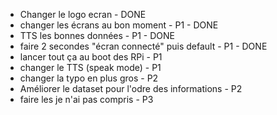 - Changer le logo ecran - DONE
- changer les écrans au bon moment - P1 - DONE
- TTS les bonnes données - P1 - DONE
- faire 2 secondes "écran connecté" puis default - P1 - DONE
- lancer tout ça au boot des RPi - P1
- changer le TTS (speak mode) - P1
- changer la typo en plus gros - P2
- Améliorer le dataset pour l'odre des informations - P2
- faire les je n'ai pas compris - P3